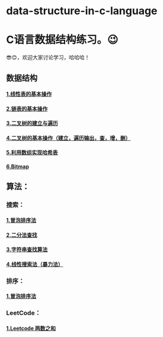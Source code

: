 # data-structure-in-c-language
# C语言数据结构练习。😉   
😎😊，欢迎大家讨论学习，哈哈哈！  
## 数据结构
#### [1.线性表的基本操作](https://githubfast.com/SongZihui-sudo/data-structure-in-c-language/blob/main/Linear%20table.c)  
#### [2.链表的基本操作](https://githubfast.com/SongZihui-sudo/data-structure-in-c-language/blob/main/Listed_list.c)  
#### [3.二叉树的建立与遍历](https://githubfast.com/SongZihui-sudo/data-structure-in-c-language/blob/main/tree.c)  
#### [4.二叉树的基本操作（建立，遍历输出，查，增，删）](https://githubfast.com/SongZihui-sudo/data-structure-in-c-language/blob/main/Binary%20tree.c)  
#### [5.利用数组实现哈希表](https://githubfast.com/SongZihui-sudo/data-structure-in-c-language/blob/main/hash.c)   
#### [6.Bitmap](https://githubfast.com/SongZihui-sudo/data-structure-in-c-language/blob/main/Bitmap.c)  

## 算法：  
### 搜索：
#### [1.冒泡排序法](https://githubfast.com/SongZihui-sudo/data-structure-in-c-language/blob/main/buddding_method.c)  
#### [2.二分法查找](https://githubfast.com/SongZihui-sudo/data-structure-in-c-language/blob/main/dichotomy.c)  
#### [3.字符串查找算法](https://githubfast.com/SongZihui-sudo/data-structure-in-c-language/blob/main/string.c)  
#### [4.线性搜索法（暴力法）]()  
### 排序：
#### [1.冒泡排序法](https://githubfast.com/SongZihui-sudo/data-structure-in-c-language/blob/main/buddding_method.c)  
### LeetCode：
#### [1.Leetcode 两数之和](https://githubfast.com/SongZihui-sudo/data-structure-in-c-language/blob/main/twosum.c)  
